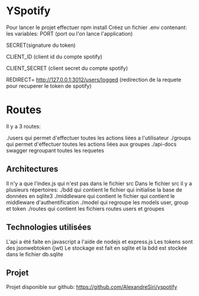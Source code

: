 # YSpotify
Pour lancer le projet effectuer npm install
Créez un fichier .env contenant: les variables:
PORT (port ou l'on lance l'application)

SECRET(signature du token)


CLIENT_ID (client id du compte spotify)

CLIENT_SECRET (client secret du compte spotify)

REDIRECT= http://127.0.0.1:3012/users/logged (redirection de la requete pour recuperer le token de spotify) 



# Routes

Il y a 3 routes:

./users qui permet d'effectuer toutes les actions liées a l'utilisateur
./groups qui permet d'effectuer toutes les actions liées aux groupes
./api-docs swagger regroupant toutes les requetes

## Architectures

Il n'y a que l'index.js qui n'est pas dans le fichier src 
Dans le fichier src il y a plusieurs répertoires:
./bdd qui contient le fichier qui initialise la base de données en sqlite3
./middleware qui contient le fichier qui contient le middleware d'authentification
./model qui regroupe les models user, group et token
./routes qui contient les fichiers routes users et groupes
## Technologies utilisées

L'api a été faite en javascript a l'aide de nodejs et express.js
Les tokens sont des jsonwebtoken (jwt)
Le stockage est fait en sqlite et la bdd est stockée dans le fichier db.sqlite

## Projet
Projet disponible sur github: https://github.com/AlexandreSiri/yspotify
